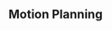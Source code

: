 ## Motion Planning

<!--* [Title of the paper](papers/TODO.pdf) 
	- **DOI:** TODO
	- **Year Published:** TODO
	- **Paper Citations:** TODO
	- **Authors:** TODO
	- **Status:**
		- [x] Todo
		- [ ] Doing
		- [ ] Done
			- [ ] Full
			- [ ] Partial-->